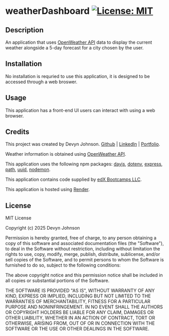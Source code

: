 # weatherDashboard [![License: MIT](https://img.shields.io/badge/License-MIT-yellow.svg)](https://opensource.org/licenses/MIT)

## Description
An application that uses <a href="https://openweathermap.org/">OpenWeather API</a> data to display the current weather alongside a 5-day forecast for a city chosen by the user. 

## Installation
No installation is requried to use this application, it is designed to be accessed through a web broswer.

## Usage
This application has a front-end UI users can interact with using a web browser.

## Credits
<p>This project was created by Devyn Johnson. <a href="https://github.com/DevynJohnson">Github</a> | <a href="https://www.linkedin.com/in/devyn-johnson-a5259213b">LinkedIn</a> | <a href="https://devynjohnson.github.io/online-portfolio/">Portfolio</a>.</p>
<p>Weather information is obtained using <a href="https://openweathermap.org/">OpenWeather API</a>.
<p>This application uses the following npm packages: <a href="https://www.npmjs.com/package/dayjs">dayjs</a>, <a href="https://www.npmjs.com/package/dotenv">dotenv</a>, <a href="https://www.npmjs.com/package/express">express</a>, <a href="https://www.npmjs.com/package/path">path</a>, <a href="https://www.npmjs.com/package/uuid">uuid</a>, <a href="https://www.npmjs.com/package/nodemon">nodemon</a>.
<p>This application contains code supplied by <a href="https://www.edx.org/">edX Bootcamps LLC</a>.</p>
<p>This application is hosted using <a href="https://render.com/">Render</a>.

## License
MIT License

Copyright (c) 2025 Devyn Johnson

Permission is hereby granted, free of charge, to any person obtaining a copy
of this software and associated documentation files (the "Software"), to deal
in the Software without restriction, including without limitation the rights
to use, copy, modify, merge, publish, distribute, sublicense, and/or sell
copies of the Software, and to permit persons to whom the Software is
furnished to do so, subject to the following conditions:

The above copyright notice and this permission notice shall be included in all
copies or substantial portions of the Software.

THE SOFTWARE IS PROVIDED "AS IS", WITHOUT WARRANTY OF ANY KIND, EXPRESS OR
IMPLIED, INCLUDING BUT NOT LIMITED TO THE WARRANTIES OF MERCHANTABILITY,
FITNESS FOR A PARTICULAR PURPOSE AND NONINFRINGEMENT. IN NO EVENT SHALL THE
AUTHORS OR COPYRIGHT HOLDERS BE LIABLE FOR ANY CLAIM, DAMAGES OR OTHER
LIABILITY, WHETHER IN AN ACTION OF CONTRACT, TORT OR OTHERWISE, ARISING FROM,
OUT OF OR IN CONNECTION WITH THE SOFTWARE OR THE USE OR OTHER DEALINGS IN THE
SOFTWARE.

